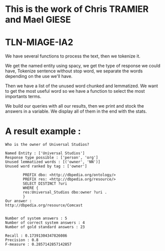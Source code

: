 # This is the work of Chris TRAMIER and Mael GIESE

# TLN-MIAGE-IA2

We have several functions to process the text, then we tokenize it.

We get the named entity using spacy, we get the type of response we could have, Tokenize sentence without stop word, we separate the words depending on the use we'll have.

Then we have a list of the unused word chunked and lemmatized. We want to get the most useful word so we have a function to select the most importants terms.

We build our queries with all our results, then we print and stock the answers in a variable. We display all of them in the end with the stats.

# A result example : 

```
Who is the owner of Universal Studios?

Named Entity : ['Universal Studios']
Response type possible : ['person', 'org']
Unused lemmatized words : [('owner', 'NN')]
Unused word ranked by tag : ['owner']

        PREFIX dbo: <http://dbpedia.org/ontology/>
        PREFIX res: <http://dbpedia.org/resource/>
        SELECT DISTINCT ?uri
        WHERE {
        res:Universal_Studios dbo:owner ?uri .
        }
Our answer : 
http://dbpedia.org/resource/Comcast


Number of system answers : 5
Number of correct system answers : 4
Number of gold standard answers : 23

Recall : 0.17391304347826086
Precision : 0.8
F-measure : 0.2857142857142857
```

